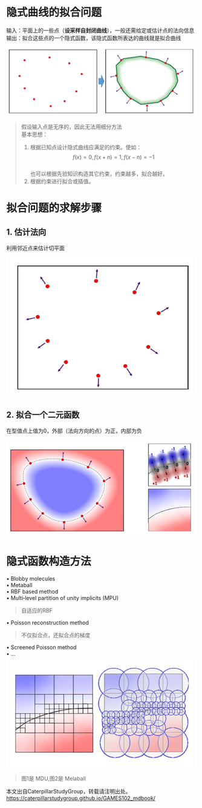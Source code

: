 # 隐式曲线的拟合问题   

输入：平面上的一些点（**设采样自封闭曲线**），一般还需给定或估计点的法向信息       
输出：拟合这些点的一个隐式函数，该隐式函数所表达的曲线就是拟合曲线       

![](../assets/瘾曲10.png)    

> 假设输入点是无序的，因此无法用细分方法     
基本思想：  
> 1. 根据已知点设计隐式曲线应满足的约束。使如：
$$
f(x)=0,f(x+n)=1,f(x-n)=-1
$$     
也可以根据先验知识构造其它约束，约束越多，拟合越好。 
> 1. 根据约束进行拟合或插值。     

# 拟合问题的求解步骤    

## 1. 估计法向

利用邻近点来估计切平面   

![](../assets/瘾曲11.png)    

## 2. 拟合一个二元函数

在型值点上值为0，外部（法向方向的点）为正，内部为负    

![](../assets/瘾曲12.png)    


# 隐式函数构造方法   

• Blobby molecules    
• Metaball     
• RBF based method     
• Multi‐level partition of unity implicits (MPU)  
> 自适应的RBF  
   
• Poisson reconstruction method  
> 不仅拟合点，还拟合点的梯度  
   
• Screened Poisson method     
• …       
![](../assets/瘾曲13.png)    

> 图1是 MDU,图2是 Melaball   

本文出自CaterpillarStudyGroup，转载请注明出处。
<https://caterpillarstudygroup.github.io/GAMES102_mdbook/>
